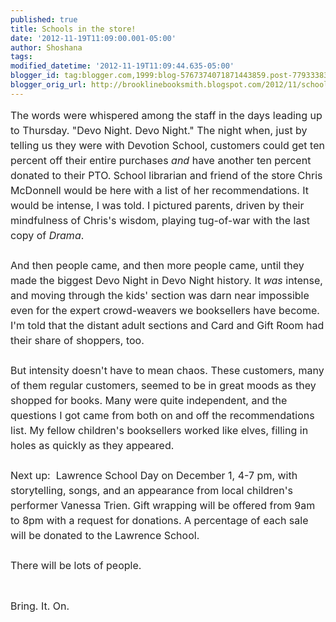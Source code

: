 ```yaml
---
published: true
title: Schools in the store!
date: '2012-11-19T11:09:00.001-05:00'
author: Shoshana
tags: 
modified_datetime: '2012-11-19T11:09:44.635-05:00'
blogger_id: tag:blogger.com,1999:blog-5767374071871443859.post-7793338308601804632
blogger_orig_url: http://brooklinebooksmith.blogspot.com/2012/11/schools-in-store.html
---
```


<span style="font-family: inherit;"><span style="color: #222222; font-size: 16px; line-height: 24px;">The words were whispered among the staff in the days leading up to Thursday. "Devo Night. Devo Night." The night when, just by telling us they were with Devotion School, customers could get ten percent off their entire purchases&nbsp;</span><em style="color: #222222; font-size: 16px; line-height: 24px;">and</em><span style="color: #222222; font-size: 16px; line-height: 24px;">&nbsp;have another ten percent donated to their PTO. School librarian and friend of the store Chris McDonnell would be here with a list of her recommendations. It would be intense, I was told. I pictured parents, driven by their mindfulness of Chris's wisdom, playing tug-of-war with the last copy of&nbsp;</span><em style="color: #222222; font-size: 16px; line-height: 24px;">Drama</em><span style="color: #222222; font-size: 16px; line-height: 24px;">.</span></span><br /><span style="font-family: inherit;"><br style="color: #222222; font-size: 16px; line-height: 24px;" /><span style="color: #222222; font-size: 16px; line-height: 24px;">And then people came, and then more people came, until they made the biggest Devo Night in Devo Night history. It&nbsp;</span><em style="color: #222222; font-size: 16px; line-height: 24px;">was</em><span style="color: #222222; font-size: 16px; line-height: 24px;">&nbsp;intense, and moving through the kids' section was darn near impossible even for the expert crowd-weavers we booksellers have become. I'm told that the distant adult sections and Card and Gift Room had their share of shoppers, too.&nbsp;</span></span><br /><span style="font-family: inherit;"><br style="color: #222222; font-size: 16px; line-height: 24px;" /><span style="color: #222222; font-size: 16px; line-height: 24px;">But intensity doesn't have to mean chaos. These customers, many of them regular customers, seemed to be in great moods as they shopped for books. Many were quite independent, and the questions I got came from both on and off the recommendations list. My fellow children's booksellers worked like elves, filling in holes as quickly as they appeared.</span></span><br /><span style="font-family: inherit;"><br style="color: #222222; font-size: 16px; line-height: 24px;" /><span style="color: #222222; font-size: 16px; line-height: 24px;">Next up: &nbsp;Lawrence School Day on December 1, 4-7 pm, with storytelling, songs, and an appearance from local children's performer Vanessa Trien. Gift wrapping will be offered from 9am to 8pm with a request for donations. A percentage of each sale will be donated to the Lawrence School.</span></span><br /><span style="font-family: inherit;"><br style="color: #222222; font-size: 16px; line-height: 24px;" /><span style="color: #222222; font-size: 16px; line-height: 24px;">There will be lots of people.</span><br style="color: #222222; font-size: 16px; line-height: 24px;" /><span style="color: #222222; font-size: 16px; line-height: 24px;"><br /></span></span><br /><span style="font-family: inherit;"><span style="color: #222222; font-size: 16px; line-height: 24px;">Bring. It. On.</span></span>